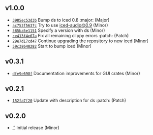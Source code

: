 ## v1.0.0

* [`3985ec53d3b`](https://github.com/yamadapc/augmented-audio/commits/3985ec53d3b) Bump ds to iced 0.8 :major: (Major)
* [`ac753f5637c`](https://github.com/yamadapc/augmented-audio/commits/ac753f5637c) Try to use iced-audio@0.9 (Minor)
* [`585ba5e1151`](https://github.com/yamadapc/augmented-audio/commits/585ba5e1151) Specify a version with ds (Minor)
* [`ce413f4e67a`](https://github.com/yamadapc/augmented-audio/commits/ce413f4e67a) Fix all remaining clippy errors :patch: (Patch)
* [`29e7d17cd47`](https://github.com/yamadapc/augmented-audio/commits/29e7d17cd47) Continue upgrading the repository to new iced (Minor)
* [`59c38648282`](https://github.com/yamadapc/augmented-audio/commits/59c38648282) Start to bump iced (Minor)

## v0.3.1

* [`dfe9e698f`](https://github.com/yamadapc/augmented-audio/commits/dfe9e698f) Documentation improvements for GUI crates (Minor)

## v0.2.1

* [`152fa7f20`](https://github.com/yamadapc/augmented-audio/commits/152fa7f20) Update with description for ds :patch: (Patch)

## v0.2.0

* [``](https://github.com/yamadapc/augmented-audio/commits/) Initial release (Minor)

